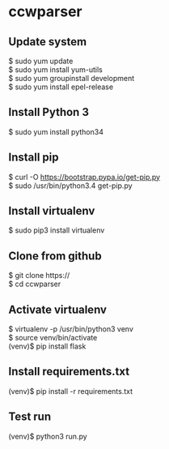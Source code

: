 # ccwparser

## Update system
$ sudo yum update  
$ sudo yum install yum-utils  
$ sudo yum groupinstall development  
$ sudo yum install epel-release  

## Install Python 3  
$ sudo yum install python34  

## Install pip  
$ curl -O https://bootstrap.pypa.io/get-pip.py  
$ sudo /usr/bin/python3.4 get-pip.py  

## Install virtualenv  
$ sudo pip3 install virtualenv  

## Clone from github  
$ git clone https://<copy link>  
$ cd ccwparser  

## Activate virtualenv  
$ virtualenv -p /usr/bin/python3 venv  
$ source venv/bin/activate  
(venv)$ pip install flask  

## Install requirements.txt  
(venv)$ pip install -r requirements.txt  

## Test run  
(venv)$ python3 run.py  
